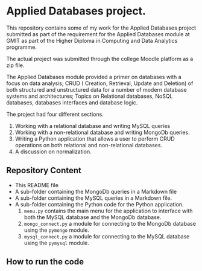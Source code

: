 # Applied Databases project.

This repository contains some of my work for the Applied Databases project submitted as part of the requirement for the Applied Databases module at GMIT as part of the Higher Diploma in Computing and Data Analytics programme.

The actual project was submitted through the college Moodle platform as a zip file. 

The Applied Databases module provided a primer on databases with a focus on data analysis; CRUD ( Creation, Retrieval, Update and Deletion) of both structured and unstructured data for a number of modern database systems and architectures; Topics on Relational databases, NoSQL databases, databases interfaces and database logic.

The project had four different sections.
1. Working with a relational database and writing MySQL queries
2. Working with a non-relational database and writing MongoDb queries.
3. Writing a Python application that allows a user to perform CRUD operations on both relational and non-relational databases. 
4. A discussion on normalization. 

## Repository Content

- This README file
- A sub-folder containing the MongoDb queries in a Markdown file
- A sub-folder containing the MySQL queries in a Markdown file.
- A sub-folder containing the Python code for the Python application. 
  1. `menu.py` contains the main menu for the application to interface with both the MySQL database and the MongoDb database.
  2. `mongo_connect.py` a module for connecting to the MongoDb database using the `pymongo` module.
  3. `mysql_connect.py` a module for connecting to the MySQL database using the `pymysql` module.

## How to run the code








